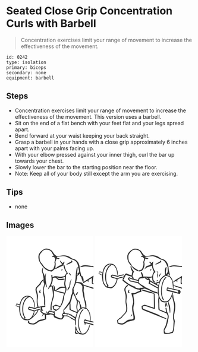 # Seated Close Grip Concentration Curls with Barbell
> Concentration exercises limit your range of movement to increase the effectiveness of the movement.

``` 
id: 0242 
type: isolation 
primary: biceps 
secondary: none 
equipment: barbell 
``` 

## Steps

 - Concentration exercises limit your range of movement to increase the effectiveness of the movement. This version uses a barbell.
 - Sit on the end of a flat bench with your feet flat and your legs spread apart.
 - Bend forward at your waist keeping your back straight.
 - Grasp a barbell in your hands with a close grip approximately 6 inches apart with your palms facing up.
 - With your elbow pressed against your inner thigh, curl the bar up towards your chest.
 - Slowly lower the bar to the starting position near the floor.
 - Note: Keep all of your body still except the arm you are exercising.

## Tips

 - none

## Images

<svg width="176pt" height="300" viewBox="0 0 176 225" xmlns="http://www.w3.org/2000/svg">
  <g fill="#FFF">
    <path d="M0 0h176v60.83c-7.48.03-15.07-3.53-22.41-1-1.56.71-3.57 1.3-4.38 2.94 3.99.2 7.78-1.94 11.82-1.41 4.99.53 10.02.88 14.97 1.74V80c-6.65 4.3-13.31 8.57-19.98 12.83l.2-3.98c-.52-2.17-.74-4.4-1.38-6.54-1.06-.89-2.29-1.55-3.45-2.29-1.06-5.34-2.82-10.57-3.11-16.04-.16-5.69-2.5-11.72-7.25-15.11-3.15-2.61-7.71-2.32-10.74-5.15-5.93-4.84-14.2-5.48-21.39-3.69-2.98.67-6.57 1.44-9.03-.91-4.65-2.75-5.69-9.03-10.64-11.37-3.29-1.58-7.06-3.1-10.74-1.98-5.69 2.18-10.87 6.5-13 12.33-1.64 5.8.26 12.05 3.38 17.01 3.64 4.63 6.73 9.95 11.87 13.12 3.03 2.22 6.83 2.68 10.35 3.68 2.76-1.4 5.08-3.42 7.13-5.71 2.56.52 4.67-1.14 6.86-2.14 3.41-1.7 6.98-3.03 10.41-4.69.83 5.45 3.13 10.38 6.25 14.89-1.06 1.88-2 3.83-3.11 5.67-1.65 1.91-4.44 1.72-6.71 2.27-5.07 1.03-10.05-1.82-15.14-.61-1.01.42-1.99.88-2.95 1.4-.24-.38-.72-1.13-.96-1.51.21-.32.62-.95.82-1.26-1.45-.67-2.93-1.27-4.42-1.86.38.32 1.12.96 1.5 1.28.84 4.39.82 8.85.13 13.25-1.32 2.97-2.14 6.19-4.1 8.83-1.45 1.91-2.14 4.22-2.73 6.52 2.36-2.03 3.69-5.85 6.92-6.43.34.18 1.01.52 1.34.69.25 7.32 3.47 14.69 1.12 21.95-2.38 8.64-5.34 17.46-3.68 26.55.28-.06.84-.18 1.11-.24 1.23-1.65.6-3.82.63-5.72-.66-7.65 2.53-14.86 4.45-22.09.69-7.56.31-15.47-2.39-22.62-.64-.06-1.91-.16-2.54-.21l-.71-.31c2.39-4.74 3.9-9.78 3.93-15.14 1.64-.24 3.29-.62 4.95-.49 2.3 1.22 3.88 3.48 6.25 4.58 4.35 1.23 8.89.31 12.9-1.58-1.06 5.1-2.22 10.4-.29 15.46-3.3-.03-6.83-.89-9.98.41-3.35 1.97-6.21 4.64-9.3 6.96-.77-3.89-.01-9.34-4.38-11.25 1.85 3.65 2.18 7.65 1.79 11.66 6.92 2.38 13.9 4.56 21.06 6.12-1.25 2.63-2.47 5.33-2.78 8.26-.64 5.98-2.88 11.65-5.59 16.98a839.6 839.6 0 0 1-8.88-2.96c-2.14.97-4.28 1.95-6.39 2.97.35 2.09.43 4.28 1.25 6.26 1.73 1.29 4.14 1.78 5.15 3.9 1.43-1.05 2.81-2.15 4.13-3.34.48-.09 1.44-.28 1.92-.38 3.43-5.06 7.42-9.98 8.88-16.04 2.04-5.24 1.23-11.22 4.02-16.2 1.89-3.28 3.05-7.18 2.38-10.97-1.04-3.74-2.83-7.53-1.96-11.51.95-4.43 1.22-8.94 1.36-13.46.11-2.43 1.91-4.21 4.37-4.19-4.33-4.52-6.58-10.4-7.36-16.54l-2.75-.16c.74-2.52 3.41-5.11 1.95-7.86-1.01 1.21-2 2.44-2.99 3.69-1.84-1.97-3.62-3.99-5.47-5.94-.07 3.35 2.22 5.7 4.51 7.82-4.18 2.98-9.42 4.32-12.94 8.23-.23-.08-.69-.23-.92-.31.24-4.15 1.2-8.33.02-12.48.92-2.15 1.68-4.36 2.4-6.58 2.04.45 4.35 1.4 6.16-.21-1.68-1.22-6.01-.71-5.44-3.53 2.96-.5 5.97-.49 8.93-.95 6.93-1.89 13.21 2.66 19.23 5.45 3.04 1.29 6.55 1.72 9.08 4.02 3.52 2.74 4.71 7.31 5.96 11.38-1.51.98-3.15 2.09-3.5 4-2.48 11.17-.88 23.08-5.14 33.9-1.24 3.39-4.01 6.4-3.59 10.23.28 3.03-.29 6.02-1.63 8.75-2.2 4.59-1.52 10.12-4.5 14.38-3.64 5.61-7.56 11.04-11.82 16.19-.06 1.78.29 3.56.1 5.34-1.63 2.39-4.5 5.27-1.75 8.04-.55 1.42-1.6 2.71-2.47 4.01-4.72-.63-8.98-2.79-13.01-5.21-.02-2.82-.02-5.66-.52-8.45.38-.33 1.14-.97 1.52-1.3-4.31 1.72-8.61-.28-12.87-.99-1.06 1.49-2.11 2.98-3.16 4.47-.86-1.39-1.73-2.77-2.59-4.16.07 2.09.74 4.07 1.97 5.77 1.66.24 3.31.52 4.93.91-4.73-.5-9.83-.56-13.89-3.39-1.66-.62-2.29-2.22-2.73-3.8 1.26.21 2.54.46 3.81.68-.94-1.64-1.86-3.29-2.78-4.93l1.74-.33-1.48-.19c.19-.66.37-1.31.55-1.97 2.06-.19 4.12-.39 6.19-.6 0-3.38-.45-6.74-.23-10.12.48-7.17-1.75-14.11-2.82-21.12-.69-5.31 1.49-10.31 2.91-15.3.86 2.76 1.58 5.77 3.96 7.66-2.66-9.67-4.51-19.84-2.31-29.79-1.25 2.32-2.1 4.82-2.61 7.4-.49-2.58-1.33-5.08-2.82-7.26-2.38-3.36-.46-7.44-.51-11.17-2.57 3.12-3 7.17-1.53 10.9 1.84 4.25 1.95 8.89 2.61 13.4-3.72 1.34-5.81 4.69-7.78 7.87-2.68 4.28-8.11 6.88-8.77 12.28.08 3.47 1.96 6.59 2.33 10.03 1.02 4.98.11 10.03.23 15.04.05 3.54.96 6.98 1.45 10.47-1.65.61-3.29 1.27-4.91 1.97-4.04-.9-8.08-1.86-12.12-2.75-.75 1.13-1.5 2.26-2.26 3.38.48.95.95 1.91 1.43 2.87 3.78.86 7.61 1.76 10.99 3.73-2.2 5.62-4.07 12.6-10.26 15.07-2.78 1.64-5.74-.05-8.44-.92l1.86-1.33c-5.24-6.6-5.48-15.47-4.74-23.49.52-6.12 3.57-11.75 7.51-16.35l2.29-.2c.14-.45.44-1.35.59-1.8l.24-.84c2.51.4 4.99 1.45 6.52 3.57 3.9 5.1 5.01 11.73 5.01 18.01l.93.24c.69-6.75-.75-13.84-4.84-19.34-4.31-5.74-13.67-6.01-18.78-1.21-3.94 3.58-5.54 8.84-6.93 13.81-2.12-.5-4.21-1.16-6.38-1.37-.77 1.53-1.18 3.2-1.62 4.85 2.29 1.03 4.64 1.95 7.1 2.52-.19 8.92 1.05 19.44 8.86 25.11 3.17 1.25 6.76 1.5 10.16 1.38 6.16-2.4 10.31-7.89 14.98-12.31 2.37-2.29 3.68-5.39 4.85-8.41 1.76-.51 3.51-1.02 5.26-1.53-.41.91-1.25 2.75-1.66 3.67 1.23 2.35 3.19 4.14 5.48 5.46-.82 2.05-1.69 4.09-2.56 6.13 1.58-1.73 3.04-3.58 4.63-5.3 2.96 1.67 1.27 6.12 1.79 9.01-3.85 1.68-8.19 1.42-12.11 2.84-3.11 1.9-5.74 4.58-9.15 6-3.23 1.88-6.81-.24-10.05-.95.03-1.34-.24-2.61-.81-3.79-1.16.62-2 1.59-2.54 2.93 1.48 1.7 2.81 4.07 5.34 4.17 3.11.38 6.46 1.25 9.42-.26 3.09-1.22 5.42-3.65 8.16-5.42 4.77-1.38 9.72-2.22 14.26-4.34-.02-3.07-.05-6.15-.19-9.21 2.26.25 4.61.74 6.79-.21 2.62-1.15 5.37.11 8.01.52.08 2.22 1.29 4.02 2.59 5.71 4.75 1.16 9.26 3.95 14.3 3.45 2.81-.94 3.62-4.19 5.19-6.38 3.35-.6 6.72.23 9.79 1.56 3.29 3.32 7.65 5.24 11.84 7.14-.03 3.33-.14 6.67.16 9.99.24-.03.71-.08.95-.11 1.02-4.63-.11-9.6 1.17-14.26.89-7.81 4.24-16.07 11.52-19.94 2.17-2.04 4.92-.1 7.2.64.52.02 1.56.05 2.08.07 1.86 2.14 3.79 4.32 4.9 6.97 2.35 5.46 1.66 11.54 3.07 17.23-3.74-.82-7.6-1.45-10.98-3.36-2.15 2.21-3.56 5.76-.88 8.18.35 1.38.7 2.76 1.09 4.13.47-1.37.93-2.75 1.36-4.14 5.22 1.3 10.45 2.6 15.57 4.26V225H0V0m131.84 49.02c-.25.69-.76 2.08-1.02 2.77-3.37 1.78-6.82 3.44-9.87 5.75 4.36.58 7.88-2.6 11.71-4.11 2.13-1.16.03-3.15-.82-4.41m-20.3 18.32l.04 2.89c1.04-.66 1.81-1.59 2.43-2.64-.62-.07-1.85-.19-2.47-.25m14.67 6.87c.62 2.41 2.15 4.66 4.43 5.76-.35-2.67-1.76-4.95-4.43-5.76m1.15 27.26c-2.15 2.51-3.47 5.56-4.15 8.79 5.51-3.92 6.39-11.11 6.58-17.37.82-2.06 1.65-4.13 2.19-6.3-3.35 4.06-4.37 9.73-4.62 14.88m18.06 69.49c-.46 8.49-.68 18.51 5.64 25.07-.94-.05-2.83-.14-3.77-.19-2.44-2.46-4.61-5.3-5.32-8.77-.64-1.43-.08-3.67-1.82-4.33l-.55.08c.14 4.56-1.45 8.94-.96 13.54 1.87 2.13 4.66 1.98 7.26 1.83-.86-.72-1.6-1.7-2.68-2.1-3.76-.43-2.75-4.99-3.21-7.62 2.13 3.77 4.2 7.91 8.07 10.16 4.01.44 8.77 1.76 12.05-1.37 5.1-4.61 8.37-11.36 8.72-18.23-2.38 2.99-2.43 7.13-4.6 10.28-2.24 4.59-6.69 9.26-12.33 7.56-.86-3.08-2.65-5.79-3.58-8.84-2.1-7.08-2.03-14.62-.78-21.85 1.18-5.6 2.9-11.42 6.97-15.65 1.05-.89 1.4-2.08.94-3.41-6.96 5.77-9.07 15.28-10.05 23.84z"/>
    <path d="M69.29 35.44c2.32-2.67 4.34-6.08 7.74-7.46 4.64-.73 10.27-.53 13.56 3.35 2.53 2.32 2.69 6.37 5.81 8.14-2.04-.05-3.16 1.49-4.23 3 1.43-.11 2.85-.23 4.27-.36.77 1.3 1.63 2.55 2.3 3.9.44 2.42-.63 4.66-1.59 6.8 1.55 4.02-.08 8.1-1.43 11.92-1.31 4.04-6.7 5.67-10.24 3.55-4.47-2.53-9.46-5.19-11.72-10.07-2.17-3.3-5.68-6.03-6.08-10.23-.33-4.16-1.43-9.1 1.61-12.54zM143.89 63.64l1.29-.24c.68 2.87 2.08 5.7 1.52 8.74-.03 2.28-2.58 3.19-3.96 4.57.36-4.36 1.4-8.67 1.15-13.07zM143.3 80.99c1.76-1.59 3.47-3.23 5.15-4.9.11 1.46.21 2.91.31 4.37.6.48 1.82 1.44 2.42 1.92 1.04 4.48 2.48 8.85 4.64 12.94 2.67-1.81 5.39-3.55 8.07-5.34.54 1.24 1.11 2.47 1.72 3.68.27-1.73.48-3.47.69-5.21 2.17-1.2 4.35-2.4 6.53-3.59.03 3.72.04 7.44-.02 11.16 1.07.51 2.13 1.02 3.19 1.56v6.88c-6.59-1.86-13.18-3.73-19.69-5.86-1.4-1.61-2.6-3.51-4.47-4.62-3.46-1.04-7.17-.77-10.74-.8 1-4.01 1.79-8.08 2.2-12.19zM142.28 77.56c1.65-.42 2.18.16 1.59 1.73-1.65.46-2.18-.12-1.59-1.73zM102.4 83.74c2.19.54 4.38 1.12 6.63 1.37 3.46.22 6.56-1.54 9.69-2.71-.06 1.12-.2 3.37-.26 4.5-4.94-2.31-11.82 2.7-15.75-2.63-.08-.13-.23-.4-.31-.53z"/>
    <path d="M174.32 94.41c.64-4.09.69-8.26 1.68-12.29v13.31c-.42-.25-1.26-.76-1.68-1.02zM69.41 97.89c.98-3.64 3.11-7.24 7.03-8.21-.52 1.04-1.05 2.07-1.59 3.1 3.19 2.66 1.11 6.87.35 10.15-2.11 7.28-.78 14.92.96 22.12 1.22 5.41-1 11.29 1.39 16.44-4.2-.17-8.22 1.05-12.3 1.85-1.06-4.05-2.22-8.16-2.07-12.4-.15-4.35 1.9-8.66.31-12.95-.09-4.38-3.8-8.6-1.33-12.93 2.24-2.53 4.49-5.17 7.25-7.17m-3.24 15.84c1.09.73 2.23 1.39 3.42 1.97-.05-1.31-.54-2.51-1.13-3.65.34-1.36.67-2.72.93-4.09-1.89 1.31-2.95 3.53-3.22 5.77zM140.53 95.1c3.12.3 6.61-.05 9.28 1.91 1.55 1.28 2.98 2.87 3.75 4.75.44 3.71-.84 7.5.24 11.15 1.29 4.5 1.15 9.28 2.73 13.71 1.93 5.9 2.83 12.04 3.38 18.21-2.79-.55-5.66-.85-8.44-.06.26-3.2-1.02-6.26-2.83-8.83-.1-1.08-.19-2.15-.28-3.22-2.27-2.12-5.3-3.64-6.54-6.65-2.07-4.6-4.15-9.2-5.96-13.91l.71-.06-.14-.11c-.08-1.7-.15-3.42-.76-5.03 1.56-3.98 3.63-7.75 4.86-11.86m-.45 24.7c3.23-.21 4.36-4.42 4.99-7.1-2.29 1.7-4.7 4.16-4.99 7.1zM156.12 100.31c6.64 2.19 13.33 4.2 19.88 6.63v66.18c-1.87-.51-3.77-.93-5.66-1.34.54-9.39-.74-20.37-8.72-26.55.41-4.81.09-9.74-1.69-14.27-2.46-5.73-1.62-12.13-3.38-18.03-1.21-4.19 1.36-8.61-.43-12.62zM109.64 105.46c3.07-.7 6.28-.6 9.41-.85.61 3.31.73 6.95-1.2 9.87-5.6-1.63-11.42-2.3-16.98-4.11 2.97-1.55 5.79-3.38 8.77-4.91zM132.7 124.12c.26-2.67 1.32-5.15 2.41-7.58 3 4.08 4.65 8.84 6.59 13.47 2.26 4.83-1.03 9.93-.07 14.94-.04 3.07 1.74 5.74 2.03 8.72-4.71-.84-8.84-3.66-13.4-5.09-.77-4.12-.27-8.34-.81-12.47l-1.34-.88c.31.1.94.28 1.25.38.59-3.99 3.06-7.43 3.34-11.49zM40.68 122.46c.96-.93 3.49.02 2.53 1.43-3.99.57-5.93 4.49-7.43 7.82-3.84 7.38-4 16.11-2.73 24.16.41 4.21 3.74 7.55 3.65 11.85-5.87-3.25-8.36-10.4-8.44-16.79-.07-5.95-.49-12.18 2.01-17.75 1.69-4.9 5.44-9.05 10.41-10.72z"/>
    <path d="M143.56 140.97c.73-3.22 1-6.5 1.01-9.8 3.94 3.78 3.45 9.71 5.09 14.57-1.93 1.88-3.74 3.88-5.23 6.12-.22-3.64-1.81-7.22-.87-10.89zM116.6 149.7c4.62-3.41 7.5-8.55 11.21-12.85-.14 3.88.04 7.77-.14 11.65 4.04 3.73 9.82 4.55 14.57 7.12-.88 2.89-1.75 5.79-2.57 8.7-2.61-1.76-5.33-3.35-8.05-4.91l1.67-1.08c-.67.19-1.32.45-1.94.76-4.03-2.5-8.72-2.85-13.25-3.71.16-2.05-2.17-3.75-1.5-5.68zM19.8 140.12c1.25-3.45 4.62-.63 7.06-.61-.13.86-.39 2.58-.52 3.43-2.28-.68-4.51-1.55-6.54-2.82zM96.06 142.85c3.67-3.11 8.1-.46 11.94.76-1.42 2.68-4.22 3.74-6.62 5.29-1.68-.71-3.35-1.44-5.02-2.16-.14-1.3-.24-2.59-.3-3.89zM58.12 147.48c3.51-2.31 7.92-2.32 11.86-3.53-.06.7-.17 2.1-.22 2.8-4.03 1.47-8.82 1.15-12.26 3.89-3.93-1.23-7.98-2.14-11.79-3.68l-.13-1.11c3.98-1.63 8.34 1.54 12.54 1.63zM57.94 152.43c1.2-1.67 3.42-1.79 5.18-2.51-1.24 5.39-6.11 8.26-9.01 12.59 1.17-3.28 2.92-6.56 2.55-10.16l1.28.08zM85.68 155.47c.66-.87.9-2.58 2.33-2.44 2.71.43 5.28 1.42 7.9 2.17.32.83.63 1.67.95 2.5-3.79-.36-7.52-1.21-11.18-2.23zM114.96 157.76c2.41-.3 4.82-.45 7.25-.28 0 1.03-.01 2.07-.01 3.11-2.31.23-4.7.46-6.82-.74-.35.2-1.06.59-1.42.78.33-.96.66-1.92 1-2.87z"/>
    <path d="M122.45 160.19c.66-.87 1.32-1.73 1.98-2.6 4.87 3.03 10.23 5.42 14.43 9.4.14.55.4 1.65.53 2.19-3.93-1.86-7.61-4.21-11.53-6.09-1.78-1.02-3.58-1.99-5.41-2.9zM158.38 170.93c5.94 1.03 11.77 2.58 17.62 4.04v3.38c-5.92-1.94-12.05-3.08-18.05-4.71.11-.68.32-2.03.43-2.71z"/>
  </g>
  <g fill="#333">
    <path d="M78.49 25.77c3.68-1.12 7.45.4 10.74 1.98 4.95 2.34 5.99 8.62 10.64 11.37 2.46 2.35 6.05 1.58 9.03.91 7.19-1.79 15.46-1.15 21.39 3.69 3.03 2.83 7.59 2.54 10.74 5.15 4.75 3.39 7.09 9.42 7.25 15.11.29 5.47 2.05 10.7 3.11 16.04 1.16.74 2.39 1.4 3.45 2.29.64 2.14.86 4.37 1.38 6.54l-.2 3.98C162.69 88.57 169.35 84.3 176 80v2.12c-.99 4.03-1.04 8.2-1.68 12.29.42.26 1.26.77 1.68 1.02v2.15c-1.06-.54-2.12-1.05-3.19-1.56.06-3.72.05-7.44.02-11.16-2.18 1.19-4.36 2.39-6.53 3.59-.21 1.74-.42 3.48-.69 5.21-.61-1.21-1.18-2.44-1.72-3.68-2.68 1.79-5.4 3.53-8.07 5.34-2.16-4.09-3.6-8.46-4.64-12.94-.6-.48-1.82-1.44-2.42-1.92-.1-1.46-.2-2.91-.31-4.37a148.95 148.95 0 0 1-5.15 4.9c-.41 4.11-1.2 8.18-2.2 12.19 3.57.03 7.28-.24 10.74.8 1.87 1.11 3.07 3.01 4.47 4.62 6.51 2.13 13.1 4 19.69 5.86v2.48c-6.55-2.43-13.24-4.44-19.88-6.63 1.79 4.01-.78 8.43.43 12.62 1.76 5.9.92 12.3 3.38 18.03 1.78 4.53 2.1 9.46 1.69 14.27 7.98 6.18 9.26 17.16 8.72 26.55 1.89.41 3.79.83 5.66 1.34v1.85c-5.85-1.46-11.68-3.01-17.62-4.04-.11.68-.32 2.03-.43 2.71 6 1.63 12.13 2.77 18.05 4.71v2.23c-5.12-1.66-10.35-2.96-15.57-4.26-.43 1.39-.89 2.77-1.36 4.14-.39-1.37-.74-2.75-1.09-4.13-2.68-2.42-1.27-5.97.88-8.18 3.38 1.91 7.24 2.54 10.98 3.36-1.41-5.69-.72-11.77-3.07-17.23-1.11-2.65-3.04-4.83-4.9-6.97-.52-.02-1.56-.05-2.08-.07-2.28-.74-5.03-2.68-7.2-.64-7.28 3.87-10.63 12.13-11.52 19.94-1.28 4.66-.15 9.63-1.17 14.26-.24.03-.71.08-.95.11-.3-3.32-.19-6.66-.16-9.99-4.19-1.9-8.55-3.82-11.84-7.14-3.07-1.33-6.44-2.16-9.79-1.56-1.57 2.19-2.38 5.44-5.19 6.38-5.04.5-9.55-2.29-14.3-3.45-1.3-1.69-2.51-3.49-2.59-5.71-2.64-.41-5.39-1.67-8.01-.52-2.18.95-4.53.46-6.79.21.14 3.06.17 6.14.19 9.21-4.54 2.12-9.49 2.96-14.26 4.34-2.74 1.77-5.07 4.2-8.16 5.42-2.96 1.51-6.31.64-9.42.26-2.53-.1-3.86-2.47-5.34-4.17.54-1.34 1.38-2.31 2.54-2.93.57 1.18.84 2.45.81 3.79 3.24.71 6.82 2.83 10.05.95 3.41-1.42 6.04-4.1 9.15-6 3.92-1.42 8.26-1.16 12.11-2.84-.52-2.89 1.17-7.34-1.79-9.01-1.59 1.72-3.05 3.57-4.63 5.3.87-2.04 1.74-4.08 2.56-6.13-2.29-1.32-4.25-3.11-5.48-5.46.41-.92 1.25-2.76 1.66-3.67-1.75.51-3.5 1.02-5.26 1.53-1.17 3.02-2.48 6.12-4.85 8.41-4.67 4.42-8.82 9.91-14.98 12.31-3.4.12-6.99-.13-10.16-1.38-7.81-5.67-9.05-16.19-8.86-25.11-2.46-.57-4.81-1.49-7.1-2.52.44-1.65.85-3.32 1.62-4.85 2.17.21 4.26.87 6.38 1.37 1.39-4.97 2.99-10.23 6.93-13.81 5.11-4.8 14.47-4.53 18.78 1.21 4.09 5.5 5.53 12.59 4.84 19.34l-.93-.24c0-6.28-1.11-12.91-5.01-18.01-1.53-2.12-4.01-3.17-6.52-3.57l-.24.84c-.15.45-.45 1.35-.59 1.8l-2.29.2c-3.94 4.6-6.99 10.23-7.51 16.35-.74 8.02-.5 16.89 4.74 23.49l-1.86 1.33c2.7.87 5.66 2.56 8.44.92 6.19-2.47 8.06-9.45 10.26-15.07-3.38-1.97-7.21-2.87-10.99-3.73-.48-.96-.95-1.92-1.43-2.87.76-1.12 1.51-2.25 2.26-3.38 4.04.89 8.08 1.85 12.12 2.75 1.62-.7 3.26-1.36 4.91-1.97-.49-3.49-1.4-6.93-1.45-10.47-.12-5.01.79-10.06-.23-15.04-.37-3.44-2.25-6.56-2.33-10.03.66-5.4 6.09-8 8.77-12.28 1.97-3.18 4.06-6.53 7.78-7.87-.66-4.51-.77-9.15-2.61-13.4-1.47-3.73-1.04-7.78 1.53-10.9.05 3.73-1.87 7.81.51 11.17 1.49 2.18 2.33 4.68 2.82 7.26.51-2.58 1.36-5.08 2.61-7.4-2.2 9.95-.35 20.12 2.31 29.79-2.38-1.89-3.1-4.9-3.96-7.66-1.42 4.99-3.6 9.99-2.91 15.3 1.07 7.01 3.3 13.95 2.82 21.12-.22 3.38.23 6.74.23 10.12-2.07.21-4.13.41-6.19.6-.18.66-.36 1.31-.55 1.97l1.48.19-1.74.33c.92 1.64 1.84 3.29 2.78 4.93-1.27-.22-2.55-.47-3.81-.68.44 1.58 1.07 3.18 2.73 3.8 4.06 2.83 9.16 2.89 13.89 3.39-1.62-.39-3.27-.67-4.93-.91-1.23-1.7-1.9-3.68-1.97-5.77.86 1.39 1.73 2.77 2.59 4.16 1.05-1.49 2.1-2.98 3.16-4.47 4.26.71 8.56 2.71 12.87.99-.38.33-1.14.97-1.52 1.3.5 2.79.5 5.63.52 8.45 4.03 2.42 8.29 4.58 13.01 5.21.87-1.3 1.92-2.59 2.47-4.01-2.75-2.77.12-5.65 1.75-8.04.19-1.78-.16-3.56-.1-5.34 4.26-5.15 8.18-10.58 11.82-16.19 2.98-4.26 2.3-9.79 4.5-14.38 1.34-2.73 1.91-5.72 1.63-8.75-.42-3.83 2.35-6.84 3.59-10.23 4.26-10.82 2.66-22.73 5.14-33.9.35-1.91 1.99-3.02 3.5-4-1.25-4.07-2.44-8.64-5.96-11.38-2.53-2.3-6.04-2.73-9.08-4.02-6.02-2.79-12.3-7.34-19.23-5.45-2.96.46-5.97.45-8.93.95-.57 2.82 3.76 2.31 5.44 3.53-1.81 1.61-4.12.66-6.16.21-.72 2.22-1.48 4.43-2.4 6.58 1.18 4.15.22 8.33-.02 12.48.23.08.69.23.92.31 3.52-3.91 8.76-5.25 12.94-8.23-2.29-2.12-4.58-4.47-4.51-7.82 1.85 1.95 3.63 3.97 5.47 5.94.99-1.25 1.98-2.48 2.99-3.69 1.46 2.75-1.21 5.34-1.95 7.86l2.75.16c.78 6.14 3.03 12.02 7.36 16.54-2.46-.02-4.26 1.76-4.37 4.19-.14 4.52-.41 9.03-1.36 13.46-.87 3.98.92 7.77 1.96 11.51.67 3.79-.49 7.69-2.38 10.97-2.79 4.98-1.98 10.96-4.02 16.2-1.46 6.06-5.45 10.98-8.88 16.04-.48.1-1.44.29-1.92.38-1.32 1.19-2.7 2.29-4.13 3.34-1.01-2.12-3.42-2.61-5.15-3.9-.82-1.98-.9-4.17-1.25-6.26 2.11-1.02 4.25-2 6.39-2.97 2.95 1 5.91 1.99 8.88 2.96 2.71-5.33 4.95-11 5.59-16.98.31-2.93 1.53-5.63 2.78-8.26-7.16-1.56-14.14-3.74-21.06-6.12.39-4.01.06-8.01-1.79-11.66 4.37 1.91 3.61 7.36 4.38 11.25 3.09-2.32 5.95-4.99 9.3-6.96 3.15-1.3 6.68-.44 9.98-.41-1.93-5.06-.77-10.36.29-15.46-4.01 1.89-8.55 2.81-12.9 1.58-2.37-1.1-3.95-3.36-6.25-4.58-1.66-.13-3.31.25-4.95.49-.03 5.36-1.54 10.4-3.93 15.14l.71.31c.63.05 1.9.15 2.54.21 2.7 7.15 3.08 15.06 2.39 22.62-1.92 7.23-5.11 14.44-4.45 22.09-.03 1.9.6 4.07-.63 5.72-.27.06-.83.18-1.11.24-1.66-9.09 1.3-17.91 3.68-26.55 2.35-7.26-.87-14.63-1.12-21.95-.33-.17-1-.51-1.34-.69-3.23.58-4.56 4.4-6.92 6.43.59-2.3 1.28-4.61 2.73-6.52 1.96-2.64 2.78-5.86 4.1-8.83.69-4.4.71-8.86-.13-13.25-.38-.32-1.12-.96-1.5-1.28 1.49.59 2.97 1.19 4.42 1.86-.2.31-.61.94-.82 1.26.24.38.72 1.13.96 1.51.96-.52 1.94-.98 2.95-1.4 5.09-1.21 10.07 1.64 15.14.61 2.27-.55 5.06-.36 6.71-2.27 1.11-1.84 2.05-3.79 3.11-5.67-3.12-4.51-5.42-9.44-6.25-14.89-3.43 1.66-7 2.99-10.41 4.69-2.19 1-4.3 2.66-6.86 2.14-2.05 2.29-4.37 4.31-7.13 5.71-3.52-1-7.32-1.46-10.35-3.68-5.14-3.17-8.23-8.49-11.87-13.12-3.12-4.96-5.02-11.21-3.38-17.01 2.13-5.83 7.31-10.15 13-12.33m-9.2 9.67c-3.04 3.44-1.94 8.38-1.61 12.54.4 4.2 3.91 6.93 6.08 10.23 2.26 4.88 7.25 7.54 11.72 10.07 3.54 2.12 8.93.49 10.24-3.55 1.35-3.82 2.98-7.9 1.43-11.92.96-2.14 2.03-4.38 1.59-6.8-.67-1.35-1.53-2.6-2.3-3.9-1.42.13-2.84.25-4.27.36 1.07-1.51 2.19-3.05 4.23-3-3.12-1.77-3.28-5.82-5.81-8.14-3.29-3.88-8.92-4.08-13.56-3.35-3.4 1.38-5.42 4.79-7.74 7.46m74.6 28.2c.25 4.4-.79 8.71-1.15 13.07 1.38-1.38 3.93-2.29 3.96-4.57.56-3.04-.84-5.87-1.52-8.74l-1.29.24m-1.61 13.92c-.59 1.61-.06 2.19 1.59 1.73.59-1.57.06-2.15-1.59-1.73m-39.88 6.18c.08.13.23.4.31.53 3.93 5.33 10.81.32 15.75 2.63.06-1.13.2-3.38.26-4.5-3.13 1.17-6.23 2.93-9.69 2.71-2.25-.25-4.44-.83-6.63-1.37M69.41 97.89c-2.76 2-5.01 4.64-7.25 7.17-2.47 4.33 1.24 8.55 1.33 12.93 1.59 4.29-.46 8.6-.31 12.95-.15 4.24 1.01 8.35 2.07 12.4 4.08-.8 8.1-2.02 12.3-1.85-2.39-5.15-.17-11.03-1.39-16.44-1.74-7.2-3.07-14.84-.96-22.12.76-3.28 2.84-7.49-.35-10.15.54-1.03 1.07-2.06 1.59-3.1-3.92.97-6.05 4.57-7.03 8.21m71.12-2.79c-1.23 4.11-3.3 7.88-4.86 11.86.61 1.61.68 3.33.76 5.03l.14.11-.71.06c1.81 4.71 3.89 9.31 5.96 13.91 1.24 3.01 4.27 4.53 6.54 6.65.09 1.07.18 2.14.28 3.22 1.81 2.57 3.09 5.63 2.83 8.83 2.78-.79 5.65-.49 8.44.06-.55-6.17-1.45-12.31-3.38-18.21-1.58-4.43-1.44-9.21-2.73-13.71-1.08-3.65.2-7.44-.24-11.15-.77-1.88-2.2-3.47-3.75-4.75-2.67-1.96-6.16-1.61-9.28-1.91m-30.89 10.36c-2.98 1.53-5.8 3.36-8.77 4.91 5.56 1.81 11.38 2.48 16.98 4.11 1.93-2.92 1.81-6.56 1.2-9.87-3.13.25-6.34.15-9.41.85m23.06 18.66c-.28 4.06-2.75 7.5-3.34 11.49-.31-.1-.94-.28-1.25-.38l1.34.88c.54 4.13.04 8.35.81 12.47 4.56 1.43 8.69 4.25 13.4 5.09-.29-2.98-2.07-5.65-2.03-8.72-.96-5.01 2.33-10.11.07-14.94-1.94-4.63-3.59-9.39-6.59-13.47-1.09 2.43-2.15 4.91-2.41 7.58m-92.02-1.66c-4.97 1.67-8.72 5.82-10.41 10.72-2.5 5.57-2.08 11.8-2.01 17.75.08 6.39 2.57 13.54 8.44 16.79.09-4.3-3.24-7.64-3.65-11.85-1.27-8.05-1.11-16.78 2.73-24.16 1.5-3.33 3.44-7.25 7.43-7.82.96-1.41-1.57-2.36-2.53-1.43m102.88 18.51c-.94 3.67.65 7.25.87 10.89 1.49-2.24 3.3-4.24 5.23-6.12-1.64-4.86-1.15-10.79-5.09-14.57-.01 3.3-.28 6.58-1.01 9.8m-26.96 8.73c-.67 1.93 1.66 3.63 1.5 5.68 4.53.86 9.22 1.21 13.25 3.71.62-.31 1.27-.57 1.94-.76l-1.67 1.08c2.72 1.56 5.44 3.15 8.05 4.91.82-2.91 1.69-5.81 2.57-8.7-4.75-2.57-10.53-3.39-14.57-7.12.18-3.88 0-7.77.14-11.65-3.71 4.3-6.59 9.44-11.21 12.85m-96.8-9.58c2.03 1.27 4.26 2.14 6.54 2.82.13-.85.39-2.57.52-3.43-2.44-.02-5.81-2.84-7.06.61m76.26 2.73c.06 1.3.16 2.59.3 3.89 1.67.72 3.34 1.45 5.02 2.16 2.4-1.55 5.2-2.61 6.62-5.29-3.84-1.22-8.27-3.87-11.94-.76m-37.94 4.63c-4.2-.09-8.56-3.26-12.54-1.63l.13 1.11c3.81 1.54 7.86 2.45 11.79 3.68 3.44-2.74 8.23-2.42 12.26-3.89.05-.7.16-2.1.22-2.8-3.94 1.21-8.35 1.22-11.86 3.53m-.18 4.95l-1.28-.08c.37 3.6-1.38 6.88-2.55 10.16 2.9-4.33 7.77-7.2 9.01-12.59-1.76.72-3.98.84-5.18 2.51m27.74 3.04c3.66 1.02 7.39 1.87 11.18 2.23-.32-.83-.63-1.67-.95-2.5-2.62-.75-5.19-1.74-7.9-2.17-1.43-.14-1.67 1.57-2.33 2.44m29.28 2.29c-.34.95-.67 1.91-1 2.87.36-.19 1.07-.58 1.42-.78 2.12 1.2 4.51.97 6.82.74 0-1.04.01-2.08.01-3.11-2.43-.17-4.84-.02-7.25.28m7.49 2.43c1.83.91 3.63 1.88 5.41 2.9 3.92 1.88 7.6 4.23 11.53 6.09-.13-.54-.39-1.64-.53-2.19-4.2-3.98-9.56-6.37-14.43-9.4-.66.87-1.32 1.73-1.98 2.6z"/>
    <path d="M131.84 49.02c.85 1.26 2.95 3.25.82 4.41-3.83 1.51-7.35 4.69-11.71 4.11 3.05-2.31 6.5-3.97 9.87-5.75.26-.69.77-2.08 1.02-2.77zM153.59 59.83c7.34-2.53 14.93 1.03 22.41 1v2.27c-4.95-.86-9.98-1.21-14.97-1.74-4.04-.53-7.83 1.61-11.82 1.41.81-1.64 2.82-2.23 4.38-2.94zM111.54 67.34c.62.06 1.85.18 2.47.25-.62 1.05-1.39 1.98-2.43 2.64l-.04-2.89zM126.21 74.21c2.67.81 4.08 3.09 4.43 5.76-2.28-1.1-3.81-3.35-4.43-5.76zM127.36 101.47c.25-5.15 1.27-10.82 4.62-14.88-.54 2.17-1.37 4.24-2.19 6.3-.19 6.26-1.07 13.45-6.58 17.37.68-3.23 2-6.28 4.15-8.79zM66.17 113.73c.27-2.24 1.33-4.46 3.22-5.77-.26 1.37-.59 2.73-.93 4.09.59 1.14 1.08 2.34 1.13 3.65-1.19-.58-2.33-1.24-3.42-1.97zM140.08 119.8c.29-2.94 2.7-5.4 4.99-7.1-.63 2.68-1.76 6.89-4.99 7.1zM145.42 170.96c.98-8.56 3.09-18.07 10.05-23.84.46 1.33.11 2.52-.94 3.41-4.07 4.23-5.79 10.05-6.97 15.65-1.25 7.23-1.32 14.77.78 21.85.93 3.05 2.72 5.76 3.58 8.84 5.64 1.7 10.09-2.97 12.33-7.56 2.17-3.15 2.22-7.29 4.6-10.28-.35 6.87-3.62 13.62-8.72 18.23-3.28 3.13-8.04 1.81-12.05 1.37-3.87-2.25-5.94-6.39-8.07-10.16.46 2.63-.55 7.19 3.21 7.62 1.08.4 1.82 1.38 2.68 2.1-2.6.15-5.39.3-7.26-1.83-.49-4.6 1.1-8.98.96-13.54l.55-.08c1.74.66 1.18 2.9 1.82 4.33.71 3.47 2.88 6.31 5.32 8.77.94.05 2.83.14 3.77.19-6.32-6.56-6.1-16.58-5.64-25.07z"/>
  </g>
</svg>

<svg width="176pt" height="300" viewBox="0 0 176 225" xmlns="http://www.w3.org/2000/svg">
  <g fill="#FFF">
    <path d="M0 0h176v60.95c-8.7.04-18.4-4.3-26.35.91-.11.25-.33.74-.44.98 3.65.23 7.03-2.25 10.79-1.69 5.33.62 10.7.99 16 1.81v17.26c-6.07 4.6-13.7 7.17-18.82 12.92-.96-6.4-5.15-14.23-12.71-13.52 1.36-1 2.65-2.1 3.87-3.26.14 1.84.95 3.29 2.43 4.36.77-5.02-2.11-9.69-2.28-14.69-.01-6.54-2.22-13.78-7.95-17.53-2.82-2.25-6.86-1.9-9.58-4.32-3.99-3.32-9.09-5.09-14.27-5.11-4.68-.41-9.08 1.94-13.73 1.57-5.29-1.46-7.66-6.82-10.78-10.78-3.49-3.01-8.39-4.99-13.04-4.3-6.23 2.1-11.96 6.9-13.9 13.34-1.56 8.36 2.58 17.31 9.46 22.16-.68-4.88-6.03-7.32-6.82-12.19-.61-3.55-1.01-7.3-.14-10.84 2.1-3.73 4.95-7.23 8.45-9.71 4.82-1.31 10.96-.95 14.45 3.08 2.23 2.42 2.91 5.94 5.53 8.05-1.82.23-2.88 1.68-3.96 2.98 1.26-.11 2.53-.19 3.8-.22 1.13 1.1 2.04 2.4 3.03 3.61-.3 2.41-.92 4.75-1.8 7.01 1.33 4.47-.26 9.07-2.14 13.13-1.45 2.89-5.01 3.06-7.8 3.42.2.55.58 1.67.78 2.22 3.06.2 6.32-.81 8.25-3.3 3.29-4.58 4.39-10.53 2.81-15.97.95-2.15 1.72-4.37 2.44-6.62 2.05.49 4.4 1.54 6.16-.24-2.57-.95-5.13-1.92-7.64-3.01 5.28-.94 10.64-1.27 15.95-1.98 7.02 1.45 12.87 6.03 19.77 7.86 6.3 2.08 8.06 8.92 10.51 14.3.15 3.41.56 6.87.21 10.27-.88 1.64-2.3 2.91-3.47 4.33-.47-4.86.75-9.6 1.2-14.36-.21-.11-.62-.33-.82-.44-4.03 4.66-2.54 11.1-2.1 16.63-4.66 1.49-7.34 5.72-10.47 9.15-.44 1.5-.89 3-1.34 4.51-2.88-.37-5.47.94-7.7 2.64-.54-.23-1.62-.7-2.16-.93-.43.19-1.28.56-1.71.75l.91-.85c-1.18-1.6-3.22-1.7-4.75-2.76-2.84-1.22-3.57-4.53-5.09-6.91 2.15-.04 4.31-.3 6.35-1.03.15 2.56-.28 5.42 1.22 7.68 1.24 2.06 3.66 2.93 5.83 3.63-1.9-2.87-5.07-5.36-5.28-9.05-.42-4.8.41-10.24 4.71-13.13-1.98-3.42-4.06-6.9-4.93-10.8-.8-3.55.11-7.15.52-10.68-1.22 1.14-2.4 2.33-3.58 3.52-1.07-1.07-2.13-2.14-3.19-3.21-.46.51-.92 1.02-1.38 1.54 1.24 1.17 2.47 2.36 3.7 3.56-2.44 2.45-5.88 3.02-8.92 4.33-1.91.83-2.55 2.99-3.5 4.65-.42.43-1.26 1.27-1.67 1.69 2.46-1.25 4.56-3.09 7.02-4.33 2.98-1.14 6.05-1.99 9.04-3.1-.24 4.52 2.01 8.37 3.71 12.35-1.71 2.82-3.26 5.78-3.08 9.19-5.94 1.94-12.04-.15-18.09.73-.59-2.82-1.28-5.68-2.75-8.19-.49-1.62-3.39-.77-2.1.96.75 2.27 1.67 4.48 2.36 6.77-2.24.79-4.45 1.64-6.6 2.65-.6 1.53-1.2 3.05-1.79 4.59-3.47-1.34-7.11-2.18-10.8-2.62.75-.05 2.24-.16 2.98-.21a40.09 40.09 0 0 0-3.32-4.86c.53-3.27 1.4-6.52 3.31-9.28-2.3-3.33-5.44-6.23-5.32-10.64-.7.03-1.41.08-2.1.14.53 3.74 1.78 7.33 3.96 10.43-.83 2.49-1.25 5.1-1.45 7.72-3.75-1.12-7.39-2.58-10.98-4.13-3.69 1.08-3.4 5.94-7.02 6.86 1.45.37 2.92.7 4.39 1.01-.06-2.03 1.08-3.64 2.31-5.12 3.14 1.62 6.5 2.7 9.94 3.49 2.16.36 2.4 2.95 3.28 4.54-2.42-1.09-4.82-2.26-7.33-3.14-.85 1.21-1.69 2.42-2.52 3.64 1.68 1.71 3.33 3.43 5 5.14 5.36 1.05 10.82 1.95 16 3.71 3.51 2.94 6.82 6.2 11.01 8.22-1.41.35-2.81.7-4.21 1.05-1.78-.83-3.41-.01-4.78 1.15-2.94-.7-6.35-.8-8.57-3.14.05-.5.16-1.49.22-1.99l-1.09 1.45C71.24 99.1 63.54 94.25 57 88.13c.98-1.47 1.99-2.92 3.01-4.36-.85-.08-2.56-.26-3.41-.34-.59 2.22-.94 4.48-1.11 6.77 6.69 5.81 14.12 10.85 22.26 14.4 3.47 2.25 7.35 3.96 11.58 3.73l1.59 2.37a76.063 76.063 0 0 0-10.95 4.68c-2.24-.03-4.48.02-6.71.19 1.05 5.85 3.69 11.41 3.6 17.45.18 3.45-1.81 6.51-1.99 9.91-.23 4.37.14 8.78 1.14 13.05.79 3.57 1.99 7.2 1.41 10.89-2.24 2.17-5.68 1.52-8.48 2.26-4.78.23-7.37 4.9-11.58 6.54-3.34 2.11-7.33.51-10.68-.71-.2-1.81-.85-4.1.74-5.47 2.36-2.05 5.65-2.92 7.44-5.63 2.75-3.94 7.21-6.52 9.02-11.14 2.27-5.71.68-11.97-.46-17.76-1.18-5.87 1.84-11.73.04-17.53-.28-3.53-2.67-6.72-1.98-10.33.25-3.12 3.36-4.63 5.19-6.77-.5-.63-1.01-1.25-1.52-1.87-2.24 3.01-5.83 5.46-6.19 9.5.01 3.49 2 6.62 2.33 10.08 1.36 6.96-.82 14.09.94 21.01.93 5.94 1.86 13.47-3.28 17.84-2.64 2.07-4.51 4.86-6.77 7.28-2.9 1.8-5.73 3.71-7.86 6.43.28 2.22.75 4.4 1.3 6.56 3.97 1.22 8.44 3 12.45.95 3.43-1.3 5.82-4.55 9.51-5.23 3.56-.94 7.14-1.81 10.72-2.67 3.01-.99 2.36-4.81 2.16-7.26-1.57-7.26-4.44-14.78-2.39-22.26 2.13-7.42-.4-14.97-.84-22.42 5.86-.5 10.47-4.88 16.35-5.3-.2-1.63-.48-3.24-.84-4.83 2.41-.63 4.74-1.56 7.21-1.94 4 1.71 8.39 2.55 12.02 5.04 4.51 2.83 9.74 4.11 14.91 5.15.23-3.62-3.69-3.2-5.92-4.15-7.06-1.57-12.83-6.14-19.46-8.69-3.75-4.14-9.9-4.87-13.05-9.66.34-2.41.43-4.88 1.1-7.24 2.76-2.22 6.86-.31 9.72-2.64 2.95 2.51 5.83 5.68 10.08 5.38-.27 2.31-.78 4.58-1.34 6.84 6.48 2.86 12.35 6.89 18.82 9.76-.11 4.36-.43 8.79.72 13.06 1.41 4.55-.59 9.17-.09 13.8.46 5.11.09 10.24.44 15.35.18 1.6 2.04 2.13 3.26 2.78 4.47 1.85 8.94 3.72 13.43 5.54.76 1.78 1.69 3.52 2.11 5.43.14 3.53-1.51 6.76-2.06 10.19-.77 4.84-2.04 9.69-4.64 13.89-2.05 3.23-1.42 7.29-.99 10.89 1.36 1.28 3.34.83 5.03.86 4.41-.09 8.73-1.01 13.03-1.88 3.45-7.49 2.63-15.94 4.13-23.88-1.03-3.85-2.87-7.77-1.78-11.84 1.94-7.82 3.15-16.01 1.96-24.04-.52-3.8-2.65-7.17-3.03-10.99-.33-2.67-.65-5.34-1.02-8-.44 2.55-2.17 5.17-1.24 7.83 1.71 6.22 3.56 12.51 3.54 19.03-.46 7.68-2.96 15.26-2.08 23.01.24 2.48 1.38 4.87.99 7.39-.79 6.21.15 12.75-2.37 18.66-4.58 2.61-10.21 4.05-15.23 1.88-.43-1.59-.66-3.21-.92-4.82 4.26-5.85 6.48-13 7.34-20.12 1.19-4.1 2.04-8.66-.07-12.63-1.94-3.73-2.79-7.85-3.28-11.99-.25-.13-.73-.38-.98-.5-.23.12-.69.34-.93.46.31 2.98 1.03 5.89 1.61 8.83-4.46-1.94-8.95-3.8-13.44-5.64-.96-7.55-.23-15.17-1.14-22.72 1.78 2.67 3.42 5.81 6.36 7.41 3.79.96 7.99 1.85 11.68-.01.19 4.04 1.52 7.88 2.19 11.84.71 3.82.87 7.74 1.91 11.49 1.04-4.71.69-9.59.1-14.34-.8-3.33-2.69-6.31-3.35-9.7 4.1-3.85 6.9-8.86 8.36-14.27.24-1.5 1.67-3.49-.37-4.49-1.32 5.91-3.54 11.93-7.99 16.22-3.07 3.03-7.77 2.17-11.55 1.36-5.09-2.86-6.8-8.97-7.67-14.35-1.26-9.36-.32-19.3 4.07-27.77 2.05-3.91 5.8-6.37 9.38-8.73 3.52.94 7.82 1.06 9.94 4.51 5.18 6.06 3.92 14.41 5.72 21.64-4.05-.91-8.05-2.01-12.08-3a19.02 19.02 0 0 0-1.47 6.56c8.6 2.68 17.47 4.4 26.09 7 2.1-1.85 3.07-5.22.93-7.43-4.35-.98-8.72-1.93-13.05-3 .08-2.18.1-4.37.07-6.55 5.24 3.52 11.82 4.11 17.6 6.46V225H0V0m131.82 49.07c-.25.68-.76 2.04-1.02 2.72-3.32 1.74-6.72 3.38-9.72 5.65.64.03 1.92.1 2.55.14 3.09-1.68 6.52-2.68 9.47-4.62 1.51-1.34-.56-2.76-1.28-3.89M22.07 59.06c-5.09 4.76-6.82 11.94-7.67 18.6l-1.21-.28c1.75 6.84.72 14.49 4.57 20.77 1.98 2.88 4.26 6.61 8.17 6.75 3.15.37 6.74 1.42 9.63-.47 5.73-3.7 8.51-10.35 9.74-16.82 3-2.69 7.31-2.59 10.97-3.76-.21-.33-.64-.99-.86-1.31-2.5.18-4.97.78-7.35 1.57-1.36.35-2.58 1.89-4.07 1.08-3.52-1.09-7.13-1.93-10.54-3.36.35-.43 1.04-1.27 1.39-1.7 3.81.44 7.43 1.89 11.24 2.39 3.7-2.45 8.4-2.24 12.46-3.84-.3-.27-.89-.81-1.18-1.08-3.72.78-7.71 1.04-11.1 2.88-3.83-.63-7.55-1.83-11.36-2.55-1.75.03-2.31 2.04-3.38 3.12.55.97 1.07 1.94 1.59 2.93 3.51 1.31 7.99 1.07 10.65 4-1.79 5.97-4.29 13.11-10.87 15.16-2.63 1.16-5.31-.47-7.55-1.77l2.22-.62c-5.41-6.19-5.7-14.93-5.11-22.72.22-5.68 2.83-10.98 6.07-15.54.9-1.42 2.46-1.92 4.05-2.06-.14-.63-.43-1.88-.58-2.5 2.36.33 5.03.46 6.68 2.46 4.96 5.17 5.76 12.7 6.26 19.51 1.34-2.78.79-6.01.51-8.96-1.49-5.42-3.58-11.48-8.99-14.15-4.74-1.7-10.6-1.34-14.38 2.27m51.6 1.77c2.46 4.95 7.5 8.37 12.66 9.99.25-.41.76-1.22 1.01-1.62-3.13-1.65-6.35-3.23-9.01-5.59-1.43-1.11-2.78-2.5-4.66-2.78m37.88 6.55l-.12 2.64c1.41-.2 2.07-1.35 2.43-2.6l-2.31-.04M8.74 71.58c-1.07 1.4-1.29 3.17-1.52 4.86 1.98.91 3.95 1.85 6.05 2.47-.88-2.28-3.62-2.5-5.4-3.78 1.14-3.49 4.52-.66 6.91-.6-.32-2.79-3.89-2.59-6.04-2.95m115.52-.13c.42 1.17 1.18 2.08 2.37 2.56-1.65 3.51-1.6 7.44-.81 11.16.87-3.83.99-7.8 1.41-11.7.22-1.64-1.92-1.55-2.97-2.02m5.13 7.59a16.46 16.46 0 0 0-.13 4.21c1.71-2.89 3.05-5.98 4.56-8.98-1.39 1.67-3.1 3.05-4.43 4.77m11.32 5.66c-3.95 4.98-5.66 11.29-6.87 17.42-1.1 8.53-1.28 17.65 2.5 25.59.53 1.42 1.8 2.24 3.27 2.39-6.67-11.07-6-25.26-1.7-37.06 1.13-3.97 4.36-6.69 6.4-10.14-1.4.12-2.86.49-3.6 1.8m-16.4 6.91c1.21.32 2.7-1.47 1.9-2.55-1.24-.38-2.45 1.5-1.9 2.55m-56.37 17.28c-.63 1.6-1.65 3.11-1.77 4.87 1.03.69 2.1 1.31 3.21 1.86.35-1.34-.34-2.48-.99-3.57.37-1.19.73-2.37 1.09-3.56-.39.1-1.16.3-1.54.4m26.1 1.08c8.05 2.56 16.12 5.16 24.43 6.75.16 9.43.24 18.87.35 28.31-6.28-1.91-12.41-4.36-18.76-6.04-2.19.6-4.43 1.44-6.15 2.98-.04 2.11.42 4.18.75 6.24 5.51 3.45 11.87 5.12 17.8 7.67 10.72 4.08 21.19 8.9 32.07 12.53-.24-.5-.71-1.49-.94-1.99-5.27-2.5-11.02-4.01-15.86-7.39-10.18-4.6-20.92-7.85-31.23-12.17-.19-1.31-.41-2.61-.48-3.92 1.5-.91 3.28-2.1 5.11-1.54 6.45 1.79 12.63 4.48 19.13 6.09 1.03-1.23.61-3 .72-4.47-.25-8.6-.45-17.2-.94-25.79.48.12 1.42.37 1.89.5-3.52-2.1-6.95-4.53-11.1-5.21-5.17-1.04-9.99-3.3-15.11-4.46-.42.48-1.26 1.43-1.68 1.91m48.12 33.12l.62-.06c.37-1.62.58-3.27.63-4.95.61 1.84 1.08 3.79 2.35 5.32.01-2.05.25-4.31-1.22-5.97-.04-.74-.11-2.24-.15-2.98-3.3.68-3.19 6.7-2.23 8.64m-70.77 20c1.48-1.21 4.21-2.47 3.19-4.8-1.78.84-2.08 3.31-3.19 4.8z"/>
    <path d="M28.65 57.48c1.5-1.17 3.07.64 3.65 1.92-2.49-.79-4.66.64-5.97 2.62-7.3 10.96-8.17 26.08-1.97 37.7-.18.64-.54 1.9-.72 2.54-3.53-2.83-5.71-6.84-6.91-11.14-.71-8.35-1.51-17.32 2.47-25.02 1.81-4.05 5.3-7.12 9.45-8.62zM174.56 94.01c-.05-4.06.27-8.17 1.44-12.07v13.93c-.36-.46-1.08-1.4-1.44-1.86zM102.32 84.08c2.18.18 4.16 1.04 5.56 2.75-2.26.09-3.99-1.31-5.56-2.75z"/>
    <path d="M166.11 88.77c2.26-1.45 4.53-2.88 6.79-4.34-.01 3.86-.04 7.72-.11 11.58 1.07.51 2.14 1.02 3.21 1.56v7.18c-5.77-1.94-11.58-3.84-17.52-5.18l-1.02-5.86c2.29-1.04 4.47-2.3 6.54-3.74.31 1.33.88 2.57 1.8 3.59.14-1.59.24-3.19.31-4.79zM68.69 85.19c5.62 3.16 12.25 3.8 18.34 5.77.18.67.53 2.01.7 2.68-5.16-1.51-10.58-1.93-15.7-3.59-2.24-.36-2.88-3.04-3.34-4.86zM110.53 95.05c.28-.69.85-2.09 1.13-2.79 5.29 2.78 10.2 6.32 15.78 8.54-.11.82-.31 2.46-.42 3.28-5.46-3.07-11.03-5.95-16.49-9.03zM123.76 96.49c1.76-.8 3.5-1.61 5.26-2.41-.43 1.87-.88 3.73-1.3 5.6-1.29-1.1-2.63-2.14-3.96-3.19zM146.31 106.03c7.29.88 14.23 3.63 21.54 4.45-.08.98-.23 2.93-.3 3.91-7.09-2.29-14.35-3.92-21.56-5.76l.32-2.6z"/>
  </g>
  <g fill="#333">
    <path d="M65.24 38.9c1.94-6.44 7.67-11.24 13.9-13.34 4.65-.69 9.55 1.29 13.04 4.3 3.12 3.96 5.49 9.32 10.78 10.78 4.65.37 9.05-1.98 13.73-1.57 5.18.02 10.28 1.79 14.27 5.11 2.72 2.42 6.76 2.07 9.58 4.32 5.73 3.75 7.94 10.99 7.95 17.53.17 5 3.05 9.67 2.28 14.69-1.48-1.07-2.29-2.52-2.43-4.36a40.191 40.191 0 0 1-3.87 3.26c7.56-.71 11.75 7.12 12.71 13.52 5.12-5.75 12.75-8.32 18.82-12.92v1.72c-1.17 3.9-1.49 8.01-1.44 12.07.36.46 1.08 1.4 1.44 1.86v1.7c-1.07-.54-2.14-1.05-3.21-1.56.07-3.86.1-7.72.11-11.58-2.26 1.46-4.53 2.89-6.79 4.34-.07 1.6-.17 3.2-.31 4.79-.92-1.02-1.49-2.26-1.8-3.59-2.07 1.44-4.25 2.7-6.54 3.74l1.02 5.86c5.94 1.34 11.75 3.24 17.52 5.18v1.92c-5.78-2.35-12.36-2.94-17.6-6.46.03 2.18.01 4.37-.07 6.55 4.33 1.07 8.7 2.02 13.05 3 2.14 2.21 1.17 5.58-.93 7.43-8.62-2.6-17.49-4.32-26.09-7 .09-2.26.6-4.47 1.47-6.56 4.03.99 8.03 2.09 12.08 3-1.8-7.23-.54-15.58-5.72-21.64-2.12-3.45-6.42-3.57-9.94-4.51-3.58 2.36-7.33 4.82-9.38 8.73-4.39 8.47-5.33 18.41-4.07 27.77.87 5.38 2.58 11.49 7.67 14.35 3.78.81 8.48 1.67 11.55-1.36 4.45-4.29 6.67-10.31 7.99-16.22 2.04 1 .61 2.99.37 4.49-1.46 5.41-4.26 10.42-8.36 14.27.66 3.39 2.55 6.37 3.35 9.7.59 4.75.94 9.63-.1 14.34-1.04-3.75-1.2-7.67-1.91-11.49-.67-3.96-2-7.8-2.19-11.84-3.69 1.86-7.89.97-11.68.01-2.94-1.6-4.58-4.74-6.36-7.41.91 7.55.18 15.17 1.14 22.72 4.49 1.84 8.98 3.7 13.44 5.64-.58-2.94-1.3-5.85-1.61-8.83.24-.12.7-.34.93-.46.25.12.73.37.98.5.49 4.14 1.34 8.26 3.28 11.99 2.11 3.97 1.26 8.53.07 12.63-.86 7.12-3.08 14.27-7.34 20.12.26 1.61.49 3.23.92 4.82 5.02 2.17 10.65.73 15.23-1.88 2.52-5.91 1.58-12.45 2.37-18.66.39-2.52-.75-4.91-.99-7.39-.88-7.75 1.62-15.33 2.08-23.01.02-6.52-1.83-12.81-3.54-19.03-.93-2.66.8-5.28 1.24-7.83.37 2.66.69 5.33 1.02 8 .38 3.82 2.51 7.19 3.03 10.99 1.19 8.03-.02 16.22-1.96 24.04-1.09 4.07.75 7.99 1.78 11.84-1.5 7.94-.68 16.39-4.13 23.88-4.3.87-8.62 1.79-13.03 1.88-1.69-.03-3.67.42-5.03-.86-.43-3.6-1.06-7.66.99-10.89 2.6-4.2 3.87-9.05 4.64-13.89.55-3.43 2.2-6.66 2.06-10.19-.42-1.91-1.35-3.65-2.11-5.43-4.49-1.82-8.96-3.69-13.43-5.54-1.22-.65-3.08-1.18-3.26-2.78-.35-5.11.02-10.24-.44-15.35-.5-4.63 1.5-9.25.09-13.8-1.15-4.27-.83-8.7-.72-13.06-6.47-2.87-12.34-6.9-18.82-9.76.56-2.26 1.07-4.53 1.34-6.84-4.25.3-7.13-2.87-10.08-5.38-2.86 2.33-6.96.42-9.72 2.64-.67 2.36-.76 4.83-1.1 7.24 3.15 4.79 9.3 5.52 13.05 9.66 6.63 2.55 12.4 7.12 19.46 8.69 2.23.95 6.15.53 5.92 4.15-5.17-1.04-10.4-2.32-14.91-5.15-3.63-2.49-8.02-3.33-12.02-5.04-2.47.38-4.8 1.31-7.21 1.94.36 1.59.64 3.2.84 4.83-5.88.42-10.49 4.8-16.35 5.3.44 7.45 2.97 15 .84 22.42-2.05 7.48.82 15 2.39 22.26.2 2.45.85 6.27-2.16 7.26-3.58.86-7.16 1.73-10.72 2.67-3.69.68-6.08 3.93-9.51 5.23-4.01 2.05-8.48.27-12.45-.95-.55-2.16-1.02-4.34-1.3-6.56 2.13-2.72 4.96-4.63 7.86-6.43 2.26-2.42 4.13-5.21 6.77-7.28 5.14-4.37 4.21-11.9 3.28-17.84-1.76-6.92.42-14.05-.94-21.01-.33-3.46-2.32-6.59-2.33-10.08.36-4.04 3.95-6.49 6.19-9.5.51.62 1.02 1.24 1.52 1.87-1.83 2.14-4.94 3.65-5.19 6.77-.69 3.61 1.7 6.8 1.98 10.33 1.8 5.8-1.22 11.66-.04 17.53 1.14 5.79 2.73 12.05.46 17.76-1.81 4.62-6.27 7.2-9.02 11.14-1.79 2.71-5.08 3.58-7.44 5.63-1.59 1.37-.94 3.66-.74 5.47 3.35 1.22 7.34 2.82 10.68.71 4.21-1.64 6.8-6.31 11.58-6.54 2.8-.74 6.24-.09 8.48-2.26.58-3.69-.62-7.32-1.41-10.89-1-4.27-1.37-8.68-1.14-13.05.18-3.4 2.17-6.46 1.99-9.91.09-6.04-2.55-11.6-3.6-17.45 2.23-.17 4.47-.22 6.71-.19 3.52-1.84 7.18-3.41 10.95-4.68l-1.59-2.37c-4.23.23-8.11-1.48-11.58-3.73-8.14-3.55-15.57-8.59-22.26-14.4.17-2.29.52-4.55 1.11-6.77.85.08 2.56.26 3.41.34-1.02 1.44-2.03 2.89-3.01 4.36 6.54 6.12 14.24 10.97 22.55 14.28l1.09-1.45c-.06.5-.17 1.49-.22 1.99 2.22 2.34 5.63 2.44 8.57 3.14 1.37-1.16 3-1.98 4.78-1.15 1.4-.35 2.8-.7 4.21-1.05-4.19-2.02-7.5-5.28-11.01-8.22-5.18-1.76-10.64-2.66-16-3.71-1.67-1.71-3.32-3.43-5-5.14.83-1.22 1.67-2.43 2.52-3.64 2.51.88 4.91 2.05 7.33 3.14-.88-1.59-1.12-4.18-3.28-4.54-3.44-.79-6.8-1.87-9.94-3.49-1.23 1.48-2.37 3.09-2.31 5.12-1.47-.31-2.94-.64-4.39-1.01 3.62-.92 3.33-5.78 7.02-6.86 3.59 1.55 7.23 3.01 10.98 4.13.2-2.62.62-5.23 1.45-7.72-2.18-3.1-3.43-6.69-3.96-10.43.69-.06 1.4-.11 2.1-.14-.12 4.41 3.02 7.31 5.32 10.64-1.91 2.76-2.78 6.01-3.31 9.28a40.09 40.09 0 0 1 3.32 4.86c-.74.05-2.23.16-2.98.21 3.69.44 7.33 1.28 10.8 2.62.59-1.54 1.19-3.06 1.79-4.59 2.15-1.01 4.36-1.86 6.6-2.65-.69-2.29-1.61-4.5-2.36-6.77-1.29-1.73 1.61-2.58 2.1-.96 1.47 2.51 2.16 5.37 2.75 8.19 6.05-.88 12.15 1.21 18.09-.73-.18-3.41 1.37-6.37 3.08-9.19-1.7-3.98-3.95-7.83-3.71-12.35-2.99 1.11-6.06 1.96-9.04 3.1-2.46 1.24-4.56 3.08-7.02 4.33.41-.42 1.25-1.26 1.67-1.69.95-1.66 1.59-3.82 3.5-4.65 3.04-1.31 6.48-1.88 8.92-4.33-1.23-1.2-2.46-2.39-3.7-3.56.46-.52.92-1.03 1.38-1.54 1.06 1.07 2.12 2.14 3.19 3.21 1.18-1.19 2.36-2.38 3.58-3.52-.41 3.53-1.32 7.13-.52 10.68.87 3.9 2.95 7.38 4.93 10.8-4.3 2.89-5.13 8.33-4.71 13.13.21 3.69 3.38 6.18 5.28 9.05-2.17-.7-4.59-1.57-5.83-3.63-1.5-2.26-1.07-5.12-1.22-7.68-2.04.73-4.2.99-6.35 1.03 1.52 2.38 2.25 5.69 5.09 6.91 1.53 1.06 3.57 1.16 4.75 2.76l-.91.85c.43-.19 1.28-.56 1.71-.75.54.23 1.62.7 2.16.93 2.23-1.7 4.82-3.01 7.7-2.64.45-1.51.9-3.01 1.34-4.51 3.13-3.43 5.81-7.66 10.47-9.15-.44-5.53-1.93-11.97 2.1-16.63.2.11.61.33.82.44-.45 4.76-1.67 9.5-1.2 14.36 1.17-1.42 2.59-2.69 3.47-4.33.35-3.4-.06-6.86-.21-10.27-2.45-5.38-4.21-12.22-10.51-14.3-6.9-1.83-12.75-6.41-19.77-7.86-5.31.71-10.67 1.04-15.95 1.98 2.51 1.09 5.07 2.06 7.64 3.01-1.76 1.78-4.11.73-6.16.24-.72 2.25-1.49 4.47-2.44 6.62 1.58 5.44.48 11.39-2.81 15.97-1.93 2.49-5.19 3.5-8.25 3.3-.2-.55-.58-1.67-.78-2.22 2.79-.36 6.35-.53 7.8-3.42 1.88-4.06 3.47-8.66 2.14-13.13.88-2.26 1.5-4.6 1.8-7.01-.99-1.21-1.9-2.51-3.03-3.61-1.27.03-2.54.11-3.8.22 1.08-1.3 2.14-2.75 3.96-2.98-2.62-2.11-3.3-5.63-5.53-8.05-3.49-4.03-9.63-4.39-14.45-3.08-3.5 2.48-6.35 5.98-8.45 9.71-.87 3.54-.47 7.29.14 10.84.79 4.87 6.14 7.31 6.82 12.19-6.88-4.85-11.02-13.8-9.46-22.16m37.08 45.18c1.57 1.44 3.3 2.84 5.56 2.75-1.4-1.71-3.38-2.57-5.56-2.75m-33.63 1.11c.46 1.82 1.1 4.5 3.34 4.86 5.12 1.66 10.54 2.08 15.7 3.59-.17-.67-.52-2.01-.7-2.68-6.09-1.97-12.72-2.61-18.34-5.77m41.84 9.86c5.46 3.08 11.03 5.96 16.49 9.03.11-.82.31-2.46.42-3.28-5.58-2.22-10.49-5.76-15.78-8.54-.28.7-.85 2.1-1.13 2.79m13.23 1.44c1.33 1.05 2.67 2.09 3.96 3.19.42-1.87.87-3.73 1.3-5.6-1.76.8-3.5 1.61-5.26 2.41m22.55 9.54l-.32 2.6c7.21 1.84 14.47 3.47 21.56 5.76.07-.98.22-2.93.3-3.91-7.31-.82-14.25-3.57-21.54-4.45z"/>
    <path d="M131.82 49.07c.72 1.13 2.79 2.55 1.28 3.89-2.95 1.94-6.38 2.94-9.47 4.62-.63-.04-1.91-.11-2.55-.14 3-2.27 6.4-3.91 9.72-5.65.26-.68.77-2.04 1.02-2.72zM22.07 59.06c3.78-3.61 9.64-3.97 14.38-2.27 5.41 2.67 7.5 8.73 8.99 14.15.28 2.95.83 6.18-.51 8.96-.5-6.81-1.3-14.34-6.26-19.51-1.65-2-4.32-2.13-6.68-2.46.15.62.44 1.87.58 2.5-1.59.14-3.15.64-4.05 2.06-3.24 4.56-5.85 9.86-6.07 15.54-.59 7.79-.3 16.53 5.11 22.72l-2.22.62c2.24 1.3 4.92 2.93 7.55 1.77 6.58-2.05 9.08-9.19 10.87-15.16-2.66-2.93-7.14-2.69-10.65-4-.52-.99-1.04-1.96-1.59-2.93 1.07-1.08 1.63-3.09 3.38-3.12 3.81.72 7.53 1.92 11.36 2.55 3.39-1.84 7.38-2.1 11.1-2.88.29.27.88.81 1.18 1.08-4.06 1.6-8.76 1.39-12.46 3.84-3.81-.5-7.43-1.95-11.24-2.39-.35.43-1.04 1.27-1.39 1.7 3.41 1.43 7.02 2.27 10.54 3.36 1.49.81 2.71-.73 4.07-1.08 2.38-.79 4.85-1.39 7.35-1.57.22.32.65.98.86 1.31-3.66 1.17-7.97 1.07-10.97 3.76-1.23 6.47-4.01 13.12-9.74 16.82-2.89 1.89-6.48.84-9.63.47-3.91-.14-6.19-3.87-8.17-6.75-3.85-6.28-2.82-13.93-4.57-20.77l1.21.28c.85-6.66 2.58-13.84 7.67-18.6m6.58-1.58c-4.15 1.5-7.64 4.57-9.45 8.62-3.98 7.7-3.18 16.67-2.47 25.02 1.2 4.3 3.38 8.31 6.91 11.14.18-.64.54-1.9.72-2.54-6.2-11.62-5.33-26.74 1.97-37.7 1.31-1.98 3.48-3.41 5.97-2.62-.58-1.28-2.15-3.09-3.65-1.92zM149.65 61.86c7.95-5.21 17.65-.87 26.35-.91v2.01c-5.3-.82-10.67-1.19-16-1.81-3.76-.56-7.14 1.92-10.79 1.69.11-.24.33-.73.44-.98zM73.67 60.83c1.88.28 3.23 1.67 4.66 2.78 2.66 2.36 5.88 3.94 9.01 5.59-.25.4-.76 1.21-1.01 1.62-5.16-1.62-10.2-5.04-12.66-9.99zM111.55 67.38l2.31.04c-.36 1.25-1.02 2.4-2.43 2.6l.12-2.64z"/>
    <path d="M8.74 71.58c2.15.36 5.72.16 6.04 2.95-2.39-.06-5.77-2.89-6.91.6 1.78 1.28 4.52 1.5 5.4 3.78-2.1-.62-4.07-1.56-6.05-2.47.23-1.69.45-3.46 1.52-4.86zM124.26 71.45c1.05.47 3.19.38 2.97 2.02-.42 3.9-.54 7.87-1.41 11.7-.79-3.72-.84-7.65.81-11.16-1.19-.48-1.95-1.39-2.37-2.56zM129.39 79.04c1.33-1.72 3.04-3.1 4.43-4.77-1.51 3-2.85 6.09-4.56 8.98-.14-1.42-.09-2.82.13-4.21zM140.71 84.7c.74-1.31 2.2-1.68 3.6-1.8-2.04 3.45-5.27 6.17-6.4 10.14-4.3 11.8-4.97 25.99 1.7 37.06-1.47-.15-2.74-.97-3.27-2.39-3.78-7.94-3.6-17.06-2.5-25.59 1.21-6.13 2.92-12.44 6.87-17.42zM124.31 91.61c-.55-1.05.66-2.93 1.9-2.55.8 1.08-.69 2.87-1.9 2.55zM67.94 108.89c.38-.1 1.15-.3 1.54-.4-.36 1.19-.72 2.37-1.09 3.56.65 1.09 1.34 2.23.99 3.57-1.11-.55-2.18-1.17-3.21-1.86.12-1.76 1.14-3.27 1.77-4.87zM94.04 109.97c.42-.48 1.26-1.43 1.68-1.91 5.12 1.16 9.94 3.42 15.11 4.46 4.15.68 7.58 3.11 11.1 5.21-.47-.13-1.41-.38-1.89-.5.49 8.59.69 17.19.94 25.79-.11 1.47.31 3.24-.72 4.47-6.5-1.61-12.68-4.3-19.13-6.09-1.83-.56-3.61.63-5.11 1.54.07 1.31.29 2.61.48 3.92 10.31 4.32 21.05 7.57 31.23 12.17 4.84 3.38 10.59 4.89 15.86 7.39.23.5.7 1.49.94 1.99-10.88-3.63-21.35-8.45-32.07-12.53-5.93-2.55-12.29-4.22-17.8-7.67-.33-2.06-.79-4.13-.75-6.24 1.72-1.54 3.96-2.38 6.15-2.98 6.35 1.68 12.48 4.13 18.76 6.04-.11-9.44-.19-18.88-.35-28.31-8.31-1.59-16.38-4.19-24.43-6.75zM142.16 143.09c-.96-1.94-1.07-7.96 2.23-8.64.04.74.11 2.24.15 2.98 1.47 1.66 1.23 3.92 1.22 5.97-1.27-1.53-1.74-3.48-2.35-5.32-.05 1.68-.26 3.33-.63 4.95l-.62.06zM71.39 163.09c1.11-1.49 1.41-3.96 3.19-4.8 1.02 2.33-1.71 3.59-3.19 4.8z"/>
  </g>
</svg>

